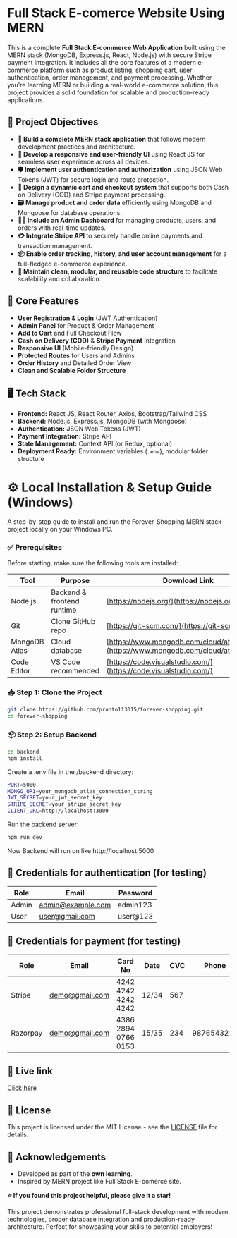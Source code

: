 # Full Stack E-comerce Website Using MERN 


This is a complete **Full Stack E-commerce Web Application** built using the MERN stack (MongoDB, Express.js, React, Node.js) with secure Stripe payment integration. It includes all the core features of a modern e-commerce platform such as product listing, shopping cart, user authentication, order management, and payment processing. Whether you're learning MERN or building a real-world e-commerce solution, this project provides a solid foundation for scalable and production-ready applications.



## 🎯 Project Objectives

- **🔧 Build a complete MERN stack application** that follows modern development practices and architecture.
- **🎨 Develop a responsive and user-friendly UI** using React JS for seamless user experience across all devices.
- **🛡️ Implement user authentication and authorization** using JSON Web Tokens (JWT) for secure login and route protection.
- **🛒 Design a dynamic cart and checkout system** that supports both Cash on Delivery (COD) and Stripe payment processing.
- **🗃️ Manage product and order data** efficiently using MongoDB and Mongoose for database operations.
- **🧑‍💼 Include an Admin Dashboard** for managing products, users, and orders with real-time updates.
- **💳 Integrate Stripe API** to securely handle online payments and transaction management.
- **📦 Enable order tracking, history, and user account management** for a full-fledged e-commerce experience.
- **📁 Maintain clean, modular, and reusable code structure** to facilitate scalability and collaboration.



## 🚀 Core Features

-  **User Registration & Login** (JWT Authentication)
-  **Admin Panel** for Product & Order Management
-  **Add to Cart** and Full Checkout Flow
-  **Cash on Delivery (COD)** & **Stripe Payment** Integration
-  **Responsive UI** (Mobile-friendly Design)
-  **Protected Routes** for Users and Admins
-  **Order History** and Detailed Order View
-  **Clean and Scalable Folder Structure**



## 🖥️  Tech Stack

- **Frontend:** React JS, React Router, Axios, Bootstrap/Tailwind CSS  
- **Backend:** Node.js, Express.js, MongoDB (with Mongoose)  
- **Authentication:** JSON Web Tokens (JWT)  
- **Payment Integration:** Stripe API  
- **State Management:** Context API (or Redux, optional)  
- **Deployment Ready:** Environment variables (`.env`), modular folder structure

# ⚙️ Local Installation & Setup Guide (Windows)

A step-by-step guide to install and run the Forever-Shopping MERN stack project locally on your Windows PC.


### ✅ Prerequisites

Before starting, make sure the following tools are installed:

| Tool        | Purpose               | Download Link                         |
|-------------|------------------------|----------------------------------------|
| Node.js     | Backend & frontend runtime | [https://nodejs.org/](https://nodejs.org/) |
| Git         | Clone GitHub repo     | [https://git-scm.com/](https://git-scm.com/) |
| MongoDB Atlas| Cloud database       | [https://www.mongodb.com/cloud/atlas/register](https://www.mongodb.com/cloud/atlas/register) |
| Code Editor | VS Code recommended   | [https://code.visualstudio.com/](https://code.visualstudio.com/) |

### 📥 Step 1: Clone the Project

```bash
git clone https://github.com/pranto113015/forever-shopping.git
cd forever-shopping
```

### 📦 Step 2: Setup Backend

```bash
cd backend
npm install
```
Create a .env file in the /backend directory:

```bash
PORT=5000
MONGO_URI=your_mongodb_atlas_connection_string
JWT_SECRET=your_jwt_secret_key
STRIPE_SECRET=your_stripe_secret_key
CLIENT_URL=http://localhost:3000
```

Run the backend server:

```bash
npm run dev
```
Now Backend will run on like http://localhost:5000






## 🔐 Credentials for authentication (for testing)

| Role       | Email                 | Password  |
| ---------- | --------------------- | ----------|
| Admin      | admin@example.com     | admin123  |
| User       | user@gmail.com        | user@123  |






## 🔑 Credentials for payment (for testing)

| Role         | Email                 | Card No             | Date  | CVC | Phone     |
| -------------| --------------------- | --------------------|-------|-----|-----------|
| Stripe       | demo@gmail.com        | 4242 4242 4242 4242 | 12/34 | 567 |           |
| Razorpay     | demo@gmail.com        | 4386 2894 0766 0153 | 15/35 | 234 |9876543210 |



## 🔗 Live link

[Click here](https://forever-frontend-gamma-eight.vercel.app/)



## 📄 License

This project is licensed under the MIT License - see the [LICENSE](LICENSE) file for details.

## 🙌 Acknowledgements

- Developed as part of the **own learning**.
- Inspired by MERN project like Full Stack E-comerce site.



**⭐ If you found this project helpful, please give it a star!**

This project demonstrates professional full-stack development with modern technologies, proper database integration and production-ready architecture. Perfect for showcasing your skills to potential employers!